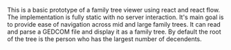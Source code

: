 This is a basic prototype of a family tree viewer using react and react flow. The implementation is fully static with no server interaction. It's main goal is to provide ease of navigation across mid and large family trees.
It can read and parse a GEDCOM file and display it as a family tree. By default the root of the tree is the person who has the largest number of decendents. 